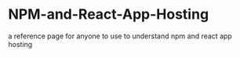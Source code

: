# NPM-and-React-App-Hosting
a reference page for anyone to use to understand npm and react app hosting
